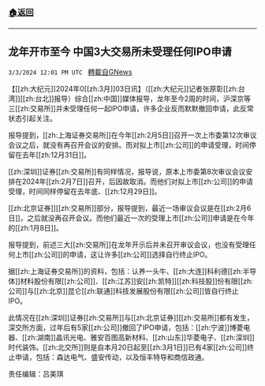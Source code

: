 ###  [:house:返回](README.md)
---


## 龙年开市至今 中国3大交易所未受理任何IPO申请
`3/3/2024 12:01 PM UTC ` [轉載自GNews](https://gnews.org/articles/2360984)

【[[zh:大纪元]]2024年0[[zh:3月]]03日讯】（[[zh:大纪元]]记者张原彰[[zh:台湾]][[zh:台北]]报导）综合[[zh:中国]]媒体报导，龙年至今2周的时间，沪深京等三[[zh:交易所]]并未受理任何一起IPO申请，许多企业反而默默撤回申请，此反常状态引起关注。

报导提到，[[zh:上海证券交易所]]在今年[[zh:2月5日]]召开一次上市委第12次审议会议之后，就没有再召开会议的安排。而对拟上市[[zh:公司]]的申请受理，时间停留在去年[[zh:12月31日]]。

[[zh:深圳]]证券[[zh:交易所]]有同样情况，报导说，原本上市委第8次审议会议安排在2024年[[zh:2月7日]]召开，后因故取消。而他们对拟上市[[zh:公司]]的申请受理，时间同样停留在去年底、[[zh:12月29日]]。

[[zh:北京证券]][[zh:交易所]]部分，报导提到，最近一场审议会议是在[[zh:2月6日]]，之后就没再召开会议。而他们最近一次的受理上市[[zh:公司]]申请是在今年的[[zh:1月8日]]。

报导提到，前述三大[[zh:交易所]]在龙年开示后并未召开审议会议，也没有受理任何上市[[zh:公司]]的申请，这让许多[[zh:公司]]选择自行终止IPO。

据[[zh:上海证券交易所]]的资料，包括：认养一头牛、[[zh:大连]]科利德[[zh:半导体]]材料股份有限[[zh:公司]]、[[zh:江苏]]安[[zh:凯特]][[zh:科技股]]份有限[[zh:公司]]与[[zh:北京]]昆仑[[zh:联通]]科技发展股份有限[[zh:公司]]皆自行终止IPO。

此情况在[[zh:深圳]]证券[[zh:交易所]]与[[zh:北京证券]][[zh:交易所]]都有发生，深交所方面，过年后有5家[[zh:公司]]撤回了IPO申请，包括：[[zh:宁波]]博菱电器、[[zh:湖南]]晶讯光电、雅安百图高新材料、[[zh:山东]]华菱电子、[[zh:深圳]]时代装饰。[[zh:北交所]]则是自本月20日起至[[zh:3月1日]]已有4家[[zh:公司]]终止申请，包括：森达电气、盛安传动，以及恒丰特导和商信政通。

责任编辑：吕美琪
